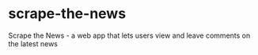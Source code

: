# scrape-the-news
Scrape the News - a web app that lets users view and leave comments on the latest news
